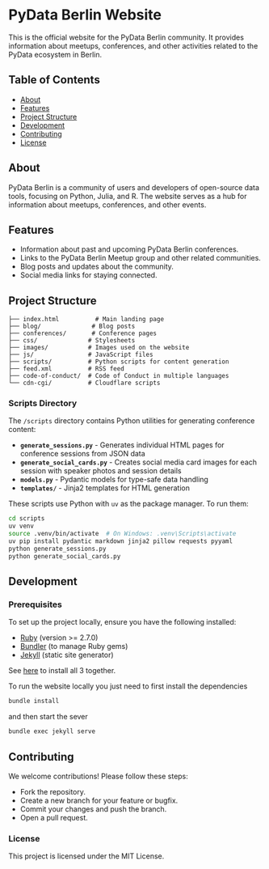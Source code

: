 # PyData Berlin Website

This is the official website for the PyData Berlin community. It provides information about meetups, conferences, and other activities related to the PyData ecosystem in Berlin.

## Table of Contents

- [About](#about)
- [Features](#features)
- [Project Structure](#project-structure)
- [Development](#development)
- [Contributing](#contributing)
- [License](#license)

## About

PyData Berlin is a community of users and developers of open-source data tools, focusing on Python, Julia, and R. The website serves as a hub for information about meetups, conferences, and other events.

## Features

- Information about past and upcoming PyData Berlin conferences.
- Links to the PyData Berlin Meetup group and other related communities.
- Blog posts and updates about the community.
- Social media links for staying connected.

## Project Structure
```
├── index.html          # Main landing page
├── blog/              # Blog posts
├── conferences/       # Conference pages
├── css/              # Stylesheets
├── images/           # Images used on the website
├── js/               # JavaScript files
├── scripts/          # Python scripts for content generation
├── feed.xml          # RSS feed
├── code-of-conduct/  # Code of Conduct in multiple languages
└── cdn-cgi/          # Cloudflare scripts
```

### Scripts Directory

The `/scripts` directory contains Python utilities for generating conference content:

- **`generate_sessions.py`** - Generates individual HTML pages for conference sessions from JSON data
- **`generate_social_cards.py`** - Creates social media card images for each session with speaker photos and session details
- **`models.py`** - Pydantic models for type-safe data handling
- **`templates/`** - Jinja2 templates for HTML generation

These scripts use Python with `uv` as the package manager. To run them:

```bash
cd scripts
uv venv
source .venv/bin/activate  # On Windows: .venv\Scripts\activate
uv pip install pydantic markdown jinja2 pillow requests pyyaml
python generate_sessions.py
python generate_social_cards.py
```

## Development

### Prerequisites

To set up the project locally, ensure you have the following installed:

- [Ruby](https://www.ruby-lang.org) (version >= 2.7.0)
- [Bundler](https://bundler.io) (to manage Ruby gems)
- [Jekyll](https://jekyllrb.com) (static site generator)

See [here](https://jekyllrb.com/docs/installation/#requirements) to install all 3 together. 

To run the website locally you just need to first install the dependencies
```bash
bundle install
```
and then start the sever
```bash
bundle exec jekyll serve
```


## Contributing
We welcome contributions! Please follow these steps:

* Fork the repository.
* Create a new branch for your feature or bugfix.
* Commit your changes and push the branch.
* Open a pull request.

### License
This project is licensed under the MIT License.